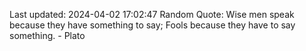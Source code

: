 Last updated: 2024-04-02 17:02:47
Random Quote: Wise men speak because they have something to say; Fools because they have to say something. - Plato